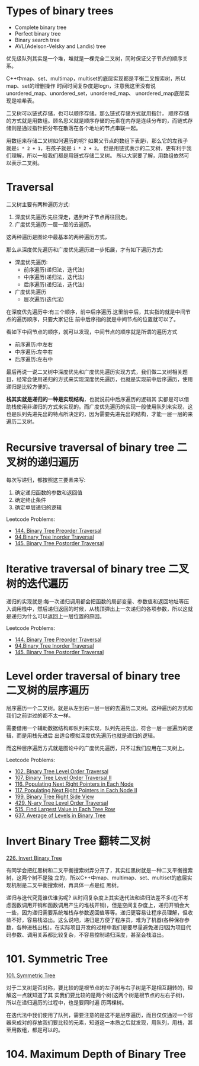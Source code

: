 # Types of binary trees

* Complete binary tree
* Perfect binary tree
* Binary search tree
* AVL(Adelson-Velsky and Landis) tree

优先级队列其实是一个堆，堆就是一棵完全二叉树，同时保证父子节点的顺序关系。

C++中map、set、multimap，multiset的底层实现都是平衡二叉搜索树，所以map、set的增删操作 时间时间复杂度是logn，注意我这里没有说unordered_map、unordered_set，unordered_map、 unordered_map底层实现是哈希表。

二叉树可以链式存储，也可以顺序存储。那么链式存储方式就用指针， 顺序存储的方式就是用数组。顾名思义就是顺序存储的元素在内存是连续分布的，而链式存储则是通过指针把分布在散落在各个地址的节点串联一起。

用数组来存储二叉树如何遍历的呢? 如果父节点的数组下表是i，那么它的左孩子就是`i * 2 + 1`，右孩子就是 `i * 2 + 2`。 但是用链式表示的二叉树，更有利于我们理解，所以一般我们都是用链式存储二叉树。 所以大家要了解，用数组依然可以表示二叉树。

# Traversal

二叉树主要有两种遍历方式:
1. 深度优先遍历:先往深走，遇到叶子节点再往回走。 
2. 广度优先遍历:一层一层的去遍历。

这两种遍历是图论中最基本的两种遍历方式，

那么从深度优先遍历和广度优先遍历进一步拓展，才有如下遍历方式:  
* 深度优先遍历:
  * 前序遍历(递归法，迭代法)
  * 中序遍历(递归法，迭代法)
  * 后序遍历(递归法，迭代法)
* 广度优先遍历
  * 层次遍历(迭代法)

在深度优先遍历中:有三个顺序，前中后序遍历.这里前中后，其实指的就是中间节点的遍历顺序，只要大家记住 前中后序指的就是中间节点的位置就可以了。

看如下中间节点的顺序，就可以发现，中间节点的顺序就是所谓的遍历方式

* 前序遍历:中左右
* 中序遍历:左中右
* 后序遍历:左右中

最后再说一说二叉树中深度优先和广度优先遍历实现方式，我们做二叉树相关题目，经常会使用递归的方式来实现深度优先遍历，也就是实现前中后序遍历，使用递归是比较方便的。

__栈其实就是递归的一种是实现结构__，也就说前中后序遍历的逻辑其 实都是可以借助栈使用非递归的方式来实现的。而广度优先遍历的实现一般使用队列来实现，这也是队列先进先出的特点所决定的，因为需要先进先出的结构，才能一层一层的来遍历二叉树。

# Recursive traversal of binary tree 二叉树的递归遍历

每次写递归，都按照这三要素来写:
1. 确定递归函数的参数和返回值
2. 确定终止条件
3. 确定单层递归的逻辑

Leetcode Problems:  
* [144. Binary Tree Preorder Traversal](https://leetcode.com/problems/binary-tree-preorder-traversal/)
* [94.Binary Tree Inorder Traversal](https://leetcode.com/problems/binary-tree-inorder-traversal/)
* [145. Binary Tree Postorder Traversal](https://leetcode.com/problems/binary-tree-postorder-traversal/)

# Iterative traversal of binary tree 二叉树的迭代遍历

递归的实现就是:每一次递归调用都会把函数的局部变量、参数值和返回地址等压入调用栈中，然后递归返回的时候，从栈顶弹出上一次递归的各项参数，所以这就是递归为什么可以返回上一层位置的原因。

Leetcode Problems:  
* [144. Binary Tree Preorder Traversal](https://leetcode.com/problems/binary-tree-preorder-traversal/)
* [94.Binary Tree Inorder Traversal](https://leetcode.com/problems/binary-tree-inorder-traversal/)
* [145. Binary Tree Postorder Traversal](https://leetcode.com/problems/binary-tree-postorder-traversal/)

# Level order traversal of binary tree 二叉树的层序遍历

层序遍历一个二叉树。就是从左到右一层一层的去遍历二叉树。这种遍历的方式和我们之前讲过的都不太一样。

需要借用一个辅助数据结构即队列来实现，队列先进先出，符合一层一层遍历的逻辑，而是用栈先进后 出适合模拟深度优先遍历也就是递归的逻辑。
      
而这种层序遍历方式就是图论中的广度优先遍历，只不过我们应用在二叉树上。

Leetcode Problems:  
* [102. Binary Tree Level Order Traversal](https://leetcode.com/problems/binary-tree-level-order-traversal/)
* [107. Binary Tree Level Order Traversal II](https://leetcode.com/problems/binary-tree-level-order-traversal-ii/)
* [116. Populating Next Right Pointers in Each Node](https://leetcode.com/problems/populating-next-right-pointers-in-each-node/)
* [117. Populating Next Right Pointers in Each Node II](https://leetcode.com/problems/populating-next-right-pointers-in-each-node-ii/)
* [199. Binary Tree Right Side View](https://leetcode.com/problems/binary-tree-right-side-view/)
* [429. N-ary Tree Level Order Traversal](https://leetcode.com/problems/n-ary-tree-level-order-traversal/)
* [515. Find Largest Value in Each Tree Row](https://leetcode.com/problems/find-largest-value-in-each-tree-row/)
* [637. Average of Levels in Binary Tree](https://leetcode.com/problems/average-of-levels-in-binary-tree/)  

# Invert Binary Tree 翻转二叉树

[226. Invert Binary Tree](https://leetcode.com/problems/invert-binary-tree/)


有同学会把红黑树和二叉平衡搜索树弄分开了，其实红黑树就是一种二叉平衡搜索树，这两个树不是独 立的，所以C++中map、multimap、set、multiset的底层实现机制是二叉平衡搜索树，再具体一点是红 黑树。

递归与迭代究竟谁优谁劣呢? 从时间复杂度上其实迭代法和递归法差不多(在不考虑函数调用开销和函数调用产生的堆栈开销)，但是空间复杂度上，递归开销会大一些，因为递归需要系统堆栈存参数返回值等等。递归更容易让程序员理解，但收敛不好，容易栈溢出。这么说吧，递归是方便了程序员，难为了机器(各种保存参数，各种进栈出栈)。在实际项目开发的过程中我们是要尽量避免递归!因为项目代码参数、调用关系都比较复杂，不容易控制递归深度，甚至会栈溢出。

# 101. Symmetric Tree

[101. Symmetric Tree](https://leetcode.com/problems/symmetric-tree/submissions/)

对于二叉树是否对称，要比较的是根节点的左子树与右子树是不是相互翻转的，理解这一点就知道了其 实我们要比较的是两个树(这两个树是根节点的左右子树)，所以在递归遍历的过程中，也是要同时遍 历两棵树。

在迭代法中我们使用了队列，需要注意的是这不是层序遍历，而且仅仅通过一个容器来成对的存放我们要比较的元素，知道这一本质之后就发现，用队列，用栈，甚至用数组，都是可以的。

# 104. Maximum Depth of Binary Tree

